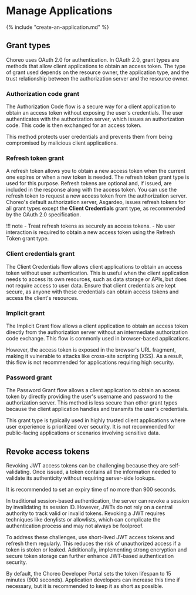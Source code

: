 # Manage Applications

{% include "create-an-application.md" %}

## Grant types

Choreo uses OAuth 2.0 for authentication. In OAuth 2.0, grant types are methods that allow client applications to obtain an access token. The type of grant used depends on the resource owner, the application type, and the trust relationship between the authorization server and the resource owner.

### Authorization code grant

The Authorization Code flow is a secure way for a client application to obtain an access token without exposing the user's credentials. The user authenticates with the authorization server, which issues an authorization code. This code is then exchanged for an access token.

This method protects user credentials and prevents them from being compromised by malicious client applications.

### Refresh token grant

A refresh token allows you to obtain a new access token when the current one expires or when a new token is needed. The refresh token grant type is used for this purpose. Refresh tokens are optional and, if issued, are included in the response along with the access token. You can use the refresh token to request a new access token from the authorization server. Choreo's default authorization server, Asgardeo, issues refresh tokens for all grant types except the **Client Credentials** grant type, as recommended by the OAuth 2.0 specification.

!!! note
    - Treat refresh tokens as securely as access tokens.
    - No user interaction is required to obtain a new access token using the Refresh Token grant type.

### Client credentials grant

The Client Credentials flow allows client applications to obtain an access token without user authentication. This is useful when the client application needs to access its own resources, such as data storage or APIs, but does not require access to user data. Ensure that client credentials are kept secure, as anyone with these credentials can obtain access tokens and access the client's resources.

### Implicit grant

The Implicit Grant flow allows a client application to obtain an access token directly from the authorization server without an intermediate authorization code exchange. This flow is commonly used in browser-based applications.

However, the access token is exposed in the browser's URL fragment, making it vulnerable to attacks like cross-site scripting (XSS). As a result, this flow is not recommended for applications requiring high security.

### Password grant

The Password Grant flow allows a client application to obtain an access token by directly providing the user's username and password to the authorization server. This method is less secure than other grant types because the client application handles and transmits the user's credentials.

This grant type is typically used in highly trusted client applications where user experience is prioritized over security. It is not recommended for public-facing applications or scenarios involving sensitive data.

## Revoke access tokens

Revoking JWT access tokens can be challenging because they are self-validating. Once issued, a token contains all the information needed to validate its authenticity without requiring server-side lookups.

It is recommended to set an expiry time of no more than 900 seconds.

In traditional session-based authentication, the server can revoke a session by invalidating its session ID. However, JWTs do not rely on a central authority to track valid or invalid tokens. Revoking a JWT requires techniques like denylists or allowlists, which can complicate the authentication process and may not always be foolproof.

To address these challenges, use short-lived JWT access tokens and refresh them regularly. This reduces the risk of unauthorized access if a token is stolen or leaked. Additionally, implementing strong encryption and secure token storage can further enhance JWT-based authentication security.

By default, the Choreo Developer Portal sets the token lifespan to 15 minutes (900 seconds). Application developers can increase this time if necessary, but it is recommended to keep it as short as possible.